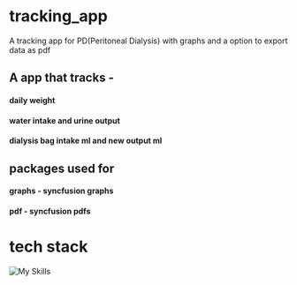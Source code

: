 # tracking_app
A tracking app for PD(Peritoneal Dialysis) with graphs and a option to export data as pdf
## A app that tracks - 
#### daily weight
#### water intake and urine output
#### dialysis bag intake ml and new output ml
## packages used for
#### graphs - syncfusion graphs
#### pdf - syncfusion pdfs

# tech stack
![My Skills](https://skillicons.dev/icons?i=flutter,firebase,dart,figma&theme=dark)


